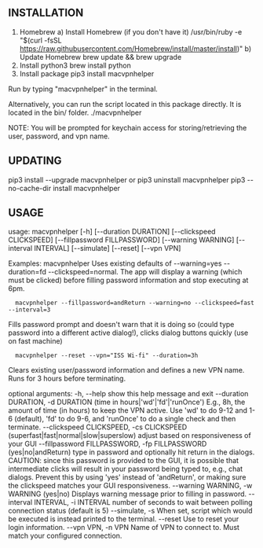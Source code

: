 INSTALLATION
------------
1)  Homebrew
  a) Install Homebrew (if you don't have it)
    /usr/bin/ruby -e "$(curl -fsSL https://raw.githubusercontent.com/Homebrew/install/master/install)"
  b) Update Homebrew
    brew update && brew upgrade
2) Install python3
  brew install python
3) Install package
  pip3 install macvpnhelper

Run by typing "macvpnhelper" in the terminal.

Alternatively, you can run the script located in this package directly. It is located in the bin/ folder.
  ./macvpnhelper
  
NOTE: You will be prompted for keychain access for storing/retrieving the user, password, and vpn name.

UPDATING
--------
  pip3 install --upgrade macvpnhelper
or
  pip3 uninstall macvpnhelper
  pip3 --no-cache-dir install macvpnhelper

USAGE
-----
usage: macvpnhelper [-h] [--duration DURATION] [--clickspeed CLICKSPEED]
                    [--fillpassword FILLPASSWORD] [--warning WARNING]
                    [--interval INTERVAL] [--simulate] [--reset] [--vpn VPN]

Examples:
      macvpnhelper
  Uses existing defaults of --warning=yes --duration=fd --clickspeed=normal.  The app will display a warning (which must be clicked) before filling password information and stop executing at 6pm.

      macvpnhelper --fillpassword=andReturn --warning=no --clickspeed=fast --interval=3
  Fills password prompt and doesn't warn that it is doing so (could type password into a different active dialog!), clicks dialog buttons quickly (use on fast machine)

      macvpnhelper --reset --vpn="ISS Wi-fi" --duration=3h
  Clears existing user/password information and defines a new VPN name. Runs for 3 hours before terminating.

optional arguments:
  -h, --help            show this help message and exit
  --duration DURATION, -d DURATION
                        (time in hours|'wd'|'fd'|'runOnce') E.g., 8h, the amount of time (in hours) to keep the VPN active. Use 'wd' to do 9-12 and 1-6 (default), 'fd' to do 9-6, and 'runOnce' to do a single check and then terminate.
  --clickspeed CLICKSPEED, -cs CLICKSPEED
                        (superfast|fast|normal|slow|superslow) adjust based on responsiveness of your GUI
  --fillpassword FILLPASSWORD, -fp FILLPASSWORD
                        (yes|no|andReturn) type in password and optionally hit return in the dialogs.  CAUTION: since this password is provided to the GUI, it is possible that intermediate clicks will result in your password being typed to, e.g., chat dialogs. Prevent this by using 'yes' instead of 'andReturn', or making sure the clickspeed matches your GUI responsiveness.
  --warning WARNING, -w WARNING
                        (yes|no) Displays warning message prior to filling in password.
  --interval INTERVAL, -i INTERVAL
                        number of seconds to wait between polling connection status (default is 5)
  --simulate, -s        When set, script which would be executed is instead printed to the terminal.
  --reset               Use to reset your login information.
  --vpn VPN, -n VPN     Name of VPN to connect to. Must match your configured connection.
